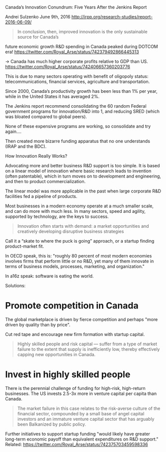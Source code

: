 Canada’s Innovation Conundrum: Five Years After the Jenkins Report

Andrei Sulzenko June 9th, 2016 
http://irpp.org/research-studies/report-2016-06-09/

> In conclusion, then, improved innovation is the only sustainable source for Canada’s

future economic growth
R&D spending in Canada peaked during DOTCOM era! https://twitter.com/Royal_Arse/status/742379492866445313

-> Canada has much higher corporate profits relative to GDP than US. https://twitter.com/Royal_Arse/status/742406657360203776

This is due to many sectors operating with benefit of oligopoly status: telecommunications, financial services, agriculture and transportation.

Since 2000, Canada’s productivity growth has been less than 1% per year, while in the United States it has averaged 2%.

The Jenkins report recommend consolidating the 60 random Federal government programs for innovation/R&D into 1, and reducing SRED (which was bloated compared to global peers).

None of these expensive programs are working, so consolidate and try again....

Then created more bizarre funding apparatus that no one understands (IRAP and the BDC). 

How Innovation Really Works?

Advocating more and better business R&D support is too simple. It is based on a linear model of innovation where basic research leads to invention (often patentable), which in turn moves on to development and engineering, and then to product commercialization. 

The linear model was more applicable in the past when large corporate R&D facilities fed a pipeline of products. 

Most businesses in a modern economy operate at a much smaller scale, and can do more with much less. In many sectors, speed and agility, supported by technology, are the keys to success. 

> Innovation often starts with demand: a market opportunities and creatively developing disruptive business strategies 

Call it a “skate to where the puck is going” approach, or a startup finding product-market fit.

In OECD speak, this is: "roughly 80 percent of most modern economies involves firms that perform little or no R&D, yet many of them innovate in terms of business models, processes, marketing, and organization."

In a16z speak: software is eating the world. 

Solutions: 
# Promote competition in Canada 
The global marketplace is driven by fierce competition and perhaps "more driven by quality than by price". 

Cut red tape and encourage new firm formation with startup capital.

> Highly skilled people and risk capital — suffer from a type of market failure to the extent that supply is inefficiently low, thereby effectively capping new opportunities in Canada. 

# Invest in highly skilled people

There is the perennial challenge of funding for high-risk, high-return businesses.  The US invests 2.5-3x more in venture capital per capita than Canada.

> The market failure in this case relates to the
risk-averse culture of the financial sector, compounded by a small base of angel capital
investors and an immature venture capital sector that has arguably been Balkanized by
public policy.

Further initiatives to support startup funding "would likely have greater long-term economic payoff than equivalent expenditures on R&D support."
Related: https://twitter.com/Royal_Arse/status/742375703459598336

